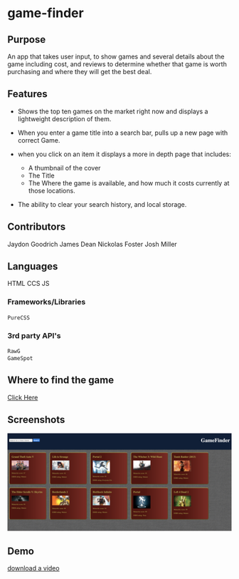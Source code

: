 # game-finder

## Purpose
  An app that takes user input, to show games and several details about the game including cost, and reviews to determine whether that game is worth purchasing and where they will get the best deal.
  
## Features
  * Shows the top ten games on the market right now and displays a lightweight description of them.
  
  * When you enter a game title into a search bar, pulls up a new page with correct Game.
  
  * when you click on an item it displays a more in depth page that includes:
  
    * A thumbnail of the cover
    * The Title
    * The Where the game is available, and how much it costs currently at those locations.
    
  * The ability to clear your search history, and local storage.
    
## Contributors

Jaydon Goodrich
James Dean
Nickolas Foster
Josh Miller

## Languages

HTML
CCS
JS

  ### Frameworks/Libraries
    PureCSS
  ### 3rd party API's
    RawG
    GameSpot
    
## Where to find the game

[Click Here](https://sithslave.github.io/game-finder/)

## Screenshots

![](assets/images/gamefinderSS.png)


## Demo

[download a video](assets/images/GameFinder.mp4)
